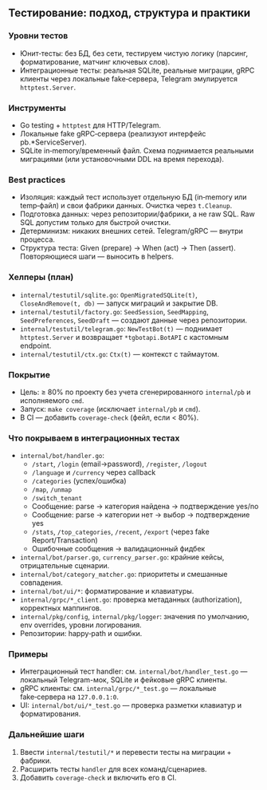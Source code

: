 ## Тестирование: подход, структура и практики

### Уровни тестов
- Юнит‑тесты: без БД, без сети, тестируем чистую логику (парсинг, форматирование, матчинг ключевых слов).
- Интеграционные тесты: реальная SQLite, реальные миграции, gRPC клиенты через локальные fake‑сервера, Telegram эмулируется `httptest.Server`.

### Инструменты
- Go testing + `httptest` для HTTP/Telegram.
- Локальные fake gRPC‑сервера (реализуют интерфейс pb.*ServiceServer).
- SQLite in‑memory/временный файл. Схема поднимается реальными миграциями (или установочными DDL на время перехода).

### Best practices
- Изоляция: каждый тест использует отдельную БД (in‑memory или temp‑файл) и свои фабрики данных. Очистка через `t.Cleanup`.
- Подготовка данных: через репозитории/фабрики, а не raw SQL. Raw SQL допустим только для быстрой очистки.
- Детерминизм: никаких внешних сетей. Telegram/gRPC — внутри процесса.
- Структура теста: Given (prepare) → When (act) → Then (assert). Повторяющиеся шаги — выносить в helpers.

### Хелперы (план)
- `internal/testutil/sqlite.go`: `OpenMigratedSQLite(t)`, `CloseAndRemove(t, db)` — запуск миграций и закрытие DB.
- `internal/testutil/factory.go`: `SeedSession`, `SeedMapping`, `SeedPreferences`, `SeedDraft` — создают данные через репозитории.
- `internal/testutil/telegram.go`: `NewTestBot(t)` — поднимает `httptest.Server` и возвращает `*tgbotapi.BotAPI` с кастомным endpoint.
- `internal/testutil/ctx.go`: `Ctx(t)` — контекст с таймаутом.

### Покрытие
- Цель: ≥ 80% по проекту без учета сгенерированного `internal/pb` и исполняемого `cmd`.
- Запуск: `make coverage` (исключает `internal/pb` и `cmd`).
- В CI — добавить `coverage-check` (фейл, если < 80%).

### Что покрываем в интеграционных тестах
- `internal/bot/handler.go`:
  - `/start`, `/login` (email→password), `/register`, `/logout`
  - `/language` и `/currency` через callback
  - `/categories` (успех/ошибка)
  - `/map`, `/unmap`
  - `/switch_tenant`
  - Сообщение: parse → категория найдена → подтверждение yes/no
  - Сообщение: parse → категории нет → выбор → подтверждение yes
  - `/stats`, `/top_categories`, `/recent`, `/export` (через fake Report/Transaction)
  - Ошибочные сообщения → валидационный фидбек
- `internal/bot/parser.go`, `currency_parser.go`: крайние кейсы, отрицательные сценарии.
- `internal/bot/category_matcher.go`: приоритеты и смешанные совпадения.
- `internal/bot/ui/*`: форматирование и клавиатуры.
- `internal/grpc/*_client.go`: проверка метаданных (authorization), корректных маппингов.
- `internal/pkg/config`, `internal/pkg/logger`: значения по умолчанию, env overrides, уровни логирования.
- Репозитории: happy‑path и ошибки.

### Примеры
- Интеграционный тест handler: см. `internal/bot/handler_test.go` — локальный Telegram-мок, SQLite и фейковые gRPC клиенты.
- gRPC клиенты: см. `internal/grpc/*_test.go` — локальные fake‑сервера на `127.0.0.1:0`.
- UI: `internal/bot/ui/*_test.go` — проверка разметки клавиатур и форматирования.

### Дальнейшие шаги
1) Ввести `internal/testutil/*` и перевести тесты на миграции + фабрики.
2) Расширить тесты `handler` для всех команд/сценариев.
3) Добавить `coverage-check` и включить его в CI.


